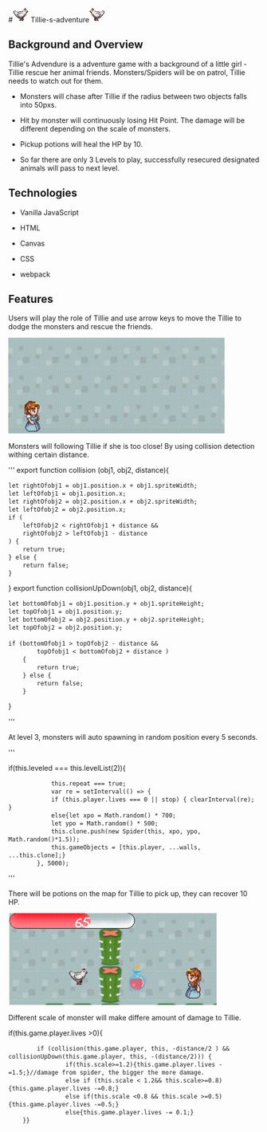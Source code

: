 #![Flare screenshot](assets/image/right.gif) Tillie-s-adventure![Flare screenshot](assets/image/left.gif)


## Background and Overview

Tillie's Advendure is a adventure game with a background of a little girl - Tillie rescue her animal friends. 
Monsters/Spiders will be on patrol, Tillie needs to watch out for them. 


* Monsters will chase after Tillie if the radius between two objects falls into 50pxs. 

* Hit by monster will continuously losing Hit Point. The damage will be different depending on the scale of monsters.

* Pickup potions will heal the HP by 10. 

* So far there are only 3 Levels to play, successfully resecured designated animals will pass to next level. 


## Technologies

* Vanilla JavaScript 

* HTML

* Canvas

* CSS

* webpack


## Features

Users will play the role of Tillie and use arrow keys to move the Tillie to dodge the monsters and rescue the friends.

![Flare screenshot](assets/image/walking1.gif)


Monsters will following Tillie if she is too close! By using collision detection withing certain distance.

'''
export function collision (obj1, obj2, distance){

    let rightOfobj1 = obj1.position.x + obj1.spriteWidth;
    let leftOfobj1 = obj1.position.x;
    let rightOfobj2 = obj2.position.x + obj2.spriteWidth;
    let leftOfobj2 = obj2.position.x;
    if (
        leftOfobj2 < rightOfobj1 + distance &&
        rightOfobj2 > leftOfobj1 - distance
    ) {
        return true;
    } else {
        return false;
    }
}
export function collisionUpDown(obj1, obj2, distance){

    let bottomOfobj1 = obj1.position.y + obj1.spriteHeight;
    let topOfobj1 = obj1.position.y;
    let bottomOfobj2 = obj2.position.y + obj2.spriteHeight;
    let topOfobj2 = obj2.position.y;

    if (bottomOfobj1 > topOfobj2 - distance &&
            topOfobj1 < bottomOfobj2 + distance )
        {
            return true;
        } else {
            return false;
        }
}


'''

At level 3, monsters will auto spawning in random position every 5 seconds.

'''

if(this.leveled === this.levelList(2)){

                this.repeat === true;
                var re = setInterval(() => {
                if (this.player.lives === 0 || stop) { clearInterval(re); }
                else{let xpo = Math.random() * 700;
                let ypo = Math.random() * 500;
                this.clone.push(new Spider(this, xpo, ypo, Math.random()*1.5));
                this.gameObjects = [this.player, ...walls, ...this.clone];}
            }, 5000);


'''

There will be potions on the map for Tillie to pick up, they can recover 10 HP.

![Flare screenshot](assets/image/potion.gif)

Different scale of monster will make differe amount of damage to Tillie.

if(this.game.player.lives >0){

            if (collision(this.game.player, this, -distance/2 ) && collisionUpDown(this.game.player, this, -(distance/2))) {    
                    if(this.scale>=1.2){this.game.player.lives -=1.5;}//damage from spider, the bigger the more damage.
                    else if (this.scale < 1.2&& this.scale>=0.8){this.game.player.lives -=0.8;}
                    else if(this.scale <0.8 && this.scale >=0.5){this.game.player.lives -=0.5;}
                    else{this.game.player.lives -= 0.1;}
        }}

##





